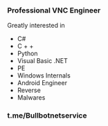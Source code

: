 ### Professional VNC Engineer

Greatly interested in

* C# 
* C + +
* Python
* Visual Basic .NET 
* PE
* Windows Internals
* Android Engineer
* Reverse
* Malwares

                 
### t.me/Bullbotnetservice





<!--
**Bullservice/Bullservice** is a ✨ _special_ ✨ repository because its `README.md` (this file) appears on your GitHub profile.

Here are some ideas to get you started:

- 🔭 I’m currently working on ...
- 🌱 I’m currently learning ...
- 👯 I’m looking to collaborate on ...
- 🤔 I’m looking for help with ...
- 💬 Ask me about ...
- 📫 How to reach me: ...
- 😄 Pronouns: ...
- ⚡ Fun fact: ...
-->
